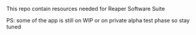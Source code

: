 This repo contain resources needed for Reaper Software Suite 

PS: some of the app is still on WIP or on private alpha test phase so stay tuned
